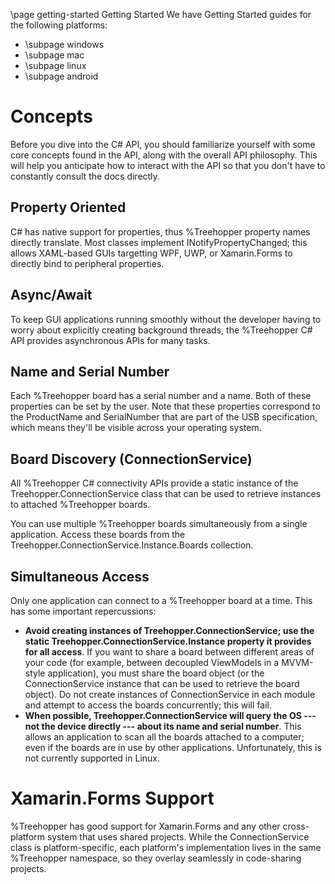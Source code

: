 \page getting-started Getting Started
We have Getting Started guides for the following platforms:
- \subpage windows
- \subpage mac
- \subpage linux
- \subpage android

# Concepts
Before you dive into the C# API, you should familiarize yourself with some core concepts found in the API, along with the overall API philosophy. This will help you anticipate how to interact with the API so that you don't have to constantly consult the docs directly.

## Property Oriented
C# has native support for properties, thus %Treehopper property names directly translate. Most classes implement INotifyPropertyChanged; this allows XAML-based GUIs targetting WPF, UWP, or Xamarin.Forms to directly bind to peripheral properties.

## Async/Await
To keep GUI applications running smoothly without the developer having to worry about explicitly creating background threads, the %Treehopper C# API provides asynchronous APIs for many tasks.

## Name and Serial Number
Each %Treehopper board has a serial number and a name. Both of these properties can be set by the user. Note that these properties correspond to the ProductName and SerialNumber that are part of the USB specification, which means they'll be visible across your operating system.

## Board Discovery (ConnectionService)
All %Treehopper C# connectivity APIs provide a static instance of the Treehopper.ConnectionService class that can be used to retrieve instances to attached %Treehopper boards.

You can use multiple %Treehopper boards simultaneously from a single application. Access these boards from the Treehopper.ConnectionService.Instance.Boards collection.

## Simultaneous Access
Only one application can connect to a %Treehopper board at a time. This has some important repercussions:
 - <b>Avoid creating instances of Treehopper.ConnectionService; use the static Treehopper.ConnectionService.Instance property it provides for all access</b>. If you want to share a board between different areas of your code (for example, between decoupled ViewModels in a MVVM-style application), you must share the board object (or the ConnectionService instance that can be used to retrieve the board object). Do not create instances of ConnectionService in each module and attempt to access the boards concurrently; this will fail.
 - <b>When possible, Treehopper.ConnectionService will query the OS --- not the device directly --- about its name and serial number</b>. This allows an application to scan all the boards attached to a computer; even if the boards are in use by other applications. Unfortunately, this is not currently supported in Linux.

 # Xamarin.Forms Support
 %Treehopper has good support for Xamarin.Forms and any other cross-platform system that uses shared projects. While the ConnectionService class is platform-specific, each platform's implementation lives in the same %Treehopper namespace, so they overlay seamlessly in code-sharing projects.